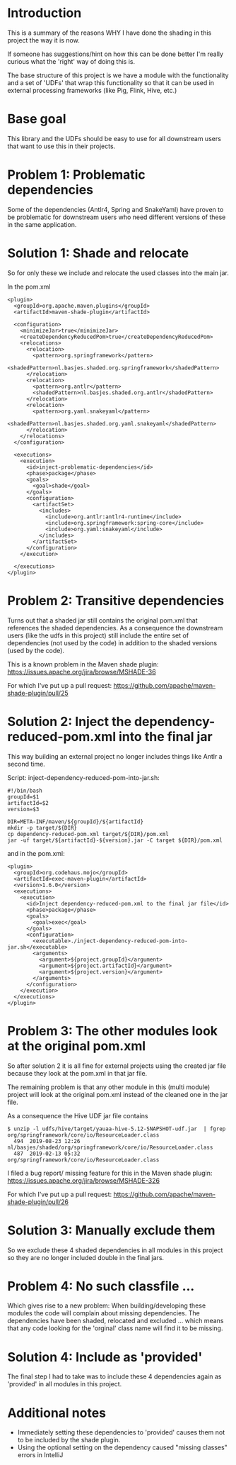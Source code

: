 Introduction
===
This is a summary of the reasons WHY I have done the shading in this project the way it is now.

If someone has suggestions/hint on how this can be done better I'm really curious what the 'right' way of doing this is.

The base structure of this project is we have a module with the functionality and a set of 'UDFs'
that wrap this functionality so that it can be used in external processing frameworks (like Pig, Flink, Hive, etc.)

Base goal
===
This library and the UDFs should be easy to use for all downstream users that want to use this in their projects.

Problem 1: Problematic dependencies
===
Some of the dependencies (Antlr4, Spring and SnakeYaml) have proven to be problematic
for downstream users who need different versions of these in the same application.

Solution 1: Shade and relocate
===
So for only these we include and relocate the used classes into the main jar.

In the pom.xml

    <plugin>
      <groupId>org.apache.maven.plugins</groupId>
      <artifactId>maven-shade-plugin</artifactId>

      <configuration>
        <minimizeJar>true</minimizeJar>
        <createDependencyReducedPom>true</createDependencyReducedPom>
        <relocations>
          <relocation>
            <pattern>org.springframework</pattern>
            <shadedPattern>nl.basjes.shaded.org.springframework</shadedPattern>
          </relocation>
          <relocation>
            <pattern>org.antlr</pattern>
            <shadedPattern>nl.basjes.shaded.org.antlr</shadedPattern>
          </relocation>
          <relocation>
            <pattern>org.yaml.snakeyaml</pattern>
            <shadedPattern>nl.basjes.shaded.org.yaml.snakeyaml</shadedPattern>
          </relocation>
        </relocations>
      </configuration>

      <executions>
        <execution>
          <id>inject-problematic-dependencies</id>
          <phase>package</phase>
          <goals>
            <goal>shade</goal>
          </goals>
          <configuration>
            <artifactSet>
              <includes>
                <include>org.antlr:antlr4-runtime</include>
                <include>org.springframework:spring-core</include>
                <include>org.yaml:snakeyaml</include>
              </includes>
            </artifactSet>
          </configuration>
        </execution>

      </executions>
    </plugin>

Problem 2: Transitive dependencies
===
Turns out that a shaded jar still contains the original pom.xml that references the shaded dependencies.
As a consequence the downstream users (like the udfs in this project) still include the entire set of
dependencies (not used by the code) in addition to the shaded versions (used by the code).

This is a known problem in the Maven shade plugin: https://issues.apache.org/jira/browse/MSHADE-36

For which I've put up a pull request: https://github.com/apache/maven-shade-plugin/pull/25

Solution 2: Inject the dependency-reduced-pom.xml into the final jar
===
This way building an external project no longer includes things like Antlr a second time.

Script: inject-dependency-reduced-pom-into-jar.sh:

    #!/bin/bash
    groupId=$1
    artifactId=$2
    version=$3

    DIR=META-INF/maven/${groupId}/${artifactId}
    mkdir -p target/${DIR}
    cp dependency-reduced-pom.xml target/${DIR}/pom.xml
    jar -uf target/${artifactId}-${version}.jar -C target ${DIR}/pom.xml

and in the pom.xml:

    <plugin>
      <groupId>org.codehaus.mojo</groupId>
      <artifactId>exec-maven-plugin</artifactId>
      <version>1.6.0</version>
      <executions>
        <execution>
          <id>Inject dependency-reduced-pom.xml to the final jar file</id>
          <phase>package</phase>
          <goals>
            <goal>exec</goal>
          </goals>
          <configuration>
            <executable>./inject-dependency-reduced-pom-into-jar.sh</executable>
            <arguments>
              <argument>${project.groupId}</argument>
              <argument>${project.artifactId}</argument>
              <argument>${project.version}</argument>
            </arguments>
          </configuration>
        </execution>
      </executions>
    </plugin>


Problem 3: The other modules look at the original pom.xml
===
So after solution 2 it is all fine for external projects using the created jar file because they look at
the pom.xml in that jar file.

The remaining problem is that any other module in this (multi module) project will look at the original pom.xml
instead of the cleaned one in the jar file.

As a consequence the Hive UDF jar file contains

    $ unzip -l udfs/hive/target/yauaa-hive-5.12-SNAPSHOT-udf.jar  | fgrep org/springframework/core/io/ResourceLoader.class
      494  2019-08-23 12:26 nl/basjes/shaded/org/springframework/core/io/ResourceLoader.class
      487  2019-02-13 05:32 org/springframework/core/io/ResourceLoader.class

I filed a bug report/ missing feature for this in the Maven shade plugin: https://issues.apache.org/jira/browse/MSHADE-326

For which I've put up a pull request: https://github.com/apache/maven-shade-plugin/pull/26

Solution 3: Manually exclude them
===
So we exclude these 4 shaded dependencies in all modules in this project so they are no longer included double in the final jars.

Problem 4: No such classfile ...
===
Which gives rise to a new problem: When building/developing these modules the code will complain about missing dependencies.
The dependencies have been shaded, relocated and excluded ... which means that any code looking for the 'orginal'
class name will find it to be missing.

Solution 4: Include as 'provided'
===
The final step I had to take was to include these 4 dependencies again as 'provided' in all modules in this project.

Additional notes
===
- Immediately setting these dependencies to 'provided' causes them not to be included by the shade plugin.
- Using the optional setting on the dependency caused "missing classes" errors in IntelliJ
